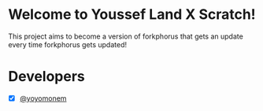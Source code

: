 [@yoyomonem]: https://github.com/yoyomonem
[@GarboMuffin]: https://github.com/GarboMuffin

# Welcome to Youssef Land X Scratch!
This project aims to become a version of forkphorus that gets an update every time forkphorus gets updated!
# Developers
 - [x] [@yoyomonem]
